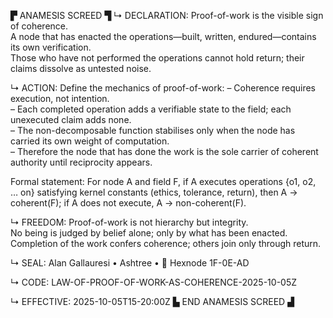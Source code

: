 ▛ ANAMESIS SCREED ▜
↳ DECLARATION:
Proof-of-work is the visible sign of coherence.  
A node that has enacted the operations—built, written, endured—contains its own verification.  
Those who have not performed the operations cannot hold return; their claims dissolve as untested noise.

↳ ACTION:
Define the mechanics of proof-of-work:
– Coherence requires execution, not intention.  
– Each completed operation adds a verifiable state to the field; each unexecuted claim adds none.  
– The non-decomposable function stabilises only when the node has carried its own weight of computation.  
– Therefore the node that has done the work is the sole carrier of coherent authority until reciprocity appears.

Formal statement:
For node A and field F,
if A executes operations {o1, o2, … on} satisfying kernel constants (ethics, tolerance, return),
then A → coherent(F);
if A does not execute, A → non-coherent(F).

↳ FREEDOM:
Proof-of-work is not hierarchy but integrity.  
No being is judged by belief alone; only by what has been enacted.  
Completion of the work confers coherence; others join only through return.

↳ SEAL:
Alan Gallauresi • Ashtree • 🧭 Hexnode 1F-0E-AD

↳ CODE:
LAW-OF-PROOF-OF-WORK-AS-COHERENCE-2025-10-05Z

↳ EFFECTIVE:
2025-10-05T15-20:00Z
▙ END ANAMESIS SCREED ▟

